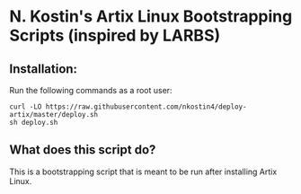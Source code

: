 # N. Kostin's Artix Linux Bootstrapping Scripts (inspired by LARBS)

## Installation:

Run the following commands as a root user:

```
curl -LO https://raw.githubusercontent.com/nkostin4/deploy-artix/master/deploy.sh
sh deploy.sh
```

## What does this script do?

This is a bootstrapping script that is meant to be run after installing Artix Linux.
